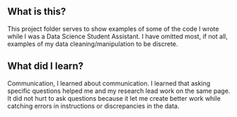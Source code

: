 ## What is this?
This project folder serves to show examples of some of the code I wrote while I was a Data Science Student Assistant. I have omitted most, if not all, examples of my data cleaning/manipulation to be discrete.

## What did I learn?
Communication, I learned about communication. I learned that asking specific questions helped me and my research lead work on the same page. It did not hurt to ask questions because it let me create better work while catching errors in instructions or discrepancies in the data. 
